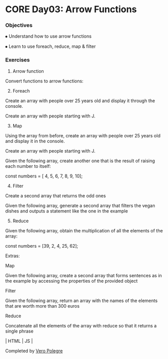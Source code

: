 # CORE Day03: Arrow Functions

### Objectives 

⦁ Understand how to use arrow functions

⦁ Learn to use foreach, reduce, map & filter

### Exercises

1. Arrow function
   
Convert functions to arrow functions:

2. Foreach

Create an array with people over 25 years old and display it through the console.

Create an array with people starting with J.

3. Map

Using the array from before, create an array with people over 25 years old and display it in the console.

Create an array with people starting with J.

Given the following array, create another one that is the result of raising each number to itself:

const numbers = [ 4, 5, 6, 7, 8, 9, 10];

4. Filter

Create a second array that returns the odd ones

Given the following array, generate a second array that filters the vegan dishes and outputs a statement like the one in the example

5. Reduce
   
Given the following array, obtain the multiplication of all the elements of the array:

const numbers = [39, 2, 4, 25, 62];

Extras:

Map

Given the following array, create a second array that forms sentences as in the example by accessing the properties of the provided object

Filter

Given the following array, return an array with the names of the elements that are worth more than 300 euros

Reduce

Concatenate all the elements of the array with reduce so that it returns a single phrase


| HTML | JS |

Completed by [Vero Polegre](https://github.com/VeroPolegre)
